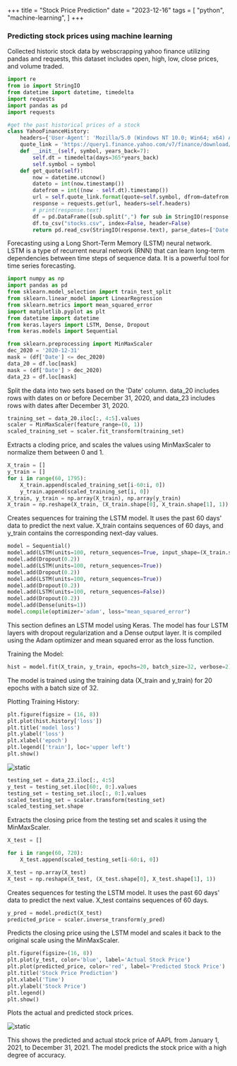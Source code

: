 +++
title = "Stock Price Prediction"
date = "2023-12-16"
tags = [
    "python",
    "machine-learning",
]
+++
### Predicting stock prices using machine learning
<!--more-->
Collected historic stock data by webscrapping yahoo finance utilizing pandas and requests, this dataset includes open, high, low, close prices, and volume traded.

```python
import re
from io import StringIO
from datetime import datetime, timedelta
import requests
import pandas as pd
import requests 

#get the past historical prices of a stock
class YahooFinanceHistory:
    headers={'User-Agent': 'Mozilla/5.0 (Windows NT 10.0; Win64; x64) AppleWebKit/537.36 (KHTML, like Gecko) Chrome/71.0.3578.98 Safari/537.36'}
    quote_link = 'https://query1.finance.yahoo.com/v7/finance/download/{quote}?period1={dfrom}&period2={dto}&interval=1d&events=history'
    def __init__(self, symbol, years_back=7):
        self.dt = timedelta(days=365*years_back)
        self.symbol = symbol
    def get_quote(self):
        now = datetime.utcnow()
        dateto = int(now.timestamp())
        datefrom = int((now - self.dt).timestamp())
        url = self.quote_link.format(quote=self.symbol, dfrom=datefrom, dto=dateto)
        response = requests.get(url, headers=self.headers)
        # print(response.text)
        df = pd.DataFrame([sub.split(",") for sub in StringIO(response.text)])
        df.to_csv("stocks.csv", index=False, header=False)
        return pd.read_csv(StringIO(response.text), parse_dates=['Date'])
```

Forecasting using a Long Short-Term Memory (LSTM) neural network. LSTM is a type of recurrent neural network (RNN) that can learn long-term dependencies between time steps of sequence data. It is a powerful tool for time series forecasting.

```python
import numpy as np
import pandas as pd
from sklearn.model_selection import train_test_split
from sklearn.linear_model import LinearRegression
from sklearn.metrics import mean_squared_error
import matplotlib.pyplot as plt
from datetime import datetime
from keras.layers import LSTM, Dense, Dropout
from keras.models import Sequential

from sklearn.preprocessing import MinMaxScaler
dec_2020 = '2020-12-31'
mask = (df['Date'] <= dec_2020)
data_20 = df.loc[mask]
mask = (df['Date'] > dec_2020)
data_23 = df.loc[mask]
```
Split the data into two sets based on the 'Date' column. data_20 includes rows with dates on or before December 31, 2020, and data_23 includes rows with dates after December 31, 2020.

```python
training_set = data_20.iloc[:, 4:5].values
scaler = MinMaxScaler(feature_range=(0, 1))
scaled_training_set = scaler.fit_transform(training_set)
```
Extracts a cloding price, and scales the values using MinMaxScaler to normalize them between 0 and 1.
    
```python
X_train = []
y_train = []
for i in range(60, 1795):
    X_train.append(scaled_training_set[i-60:i, 0])
    y_train.append(scaled_training_set[i, 0])
X_train, y_train = np.array(X_train), np.array(y_train)
X_train = np.reshape(X_train, (X_train.shape[0], X_train.shape[1], 1))
```
Creates sequences for training the LSTM model. It uses the past 60 days' data to predict the next value. X_train contains sequences of 60 days, and y_train contains the corresponding next-day values.

```python
model = Sequential()
model.add(LSTM(units=100, return_sequences=True, input_shape=(X_train.shape[1], 1)))
model.add(Dropout(0.2))
model.add(LSTM(units=100, return_sequences=True))
model.add(Dropout(0.2))
model.add(LSTM(units=100, return_sequences=True))
model.add(Dropout(0.2))
model.add(LSTM(units=100, return_sequences=False))
model.add(Dropout(0.2))
model.add(Dense(units=1))
model.compile(optimizer='adam', loss="mean_squared_error")
```
This section defines an LSTM model using Keras. The model has four LSTM layers with dropout regularization and a Dense output layer. It is compiled using the Adam optimizer and mean squared error as the loss function.

Training the Model:
```python
hist = model.fit(X_train, y_train, epochs=20, batch_size=32, verbose=2)
```
The model is trained using the training data (X_train and y_train) for 20 epochs with a batch size of 32.

Plotting Training History:
```python
plt.figure(figsize = (16, 8))
plt.plot(hist.history['loss'])
plt.title('model loss')
plt.ylabel('loss')
plt.xlabel('epoch')
plt.legend(['train'], loc='upper left')
plt.show()
```
![static](/img/stockL.svg)

```python
testing_set = data_23.iloc[:, 4:5]
y_test = testing_set.iloc[60:, 0:].values
testing_set = testing_set.iloc[:, 0:].values
scaled_testing_set = scaler.transform(testing_set)
scaled_testing_set.shape
```
Extracts the closing price from the testing set and scales it using the MinMaxScaler.

```python
X_test = []

for i in range(60, 720):
    X_test.append(scaled_testing_set[i-60:i, 0])

X_test = np.array(X_test)
X_test = np.reshape(X_test, (X_test.shape[0], X_test.shape[1], 1))
```
Creates sequences for testing the LSTM model. It uses the past 60 days' data to predict the next value. X_test contains sequences of 60 days.

```python
y_pred = model.predict(X_test)
predicted_price = scaler.inverse_transform(y_pred)
```
Predicts the closing price using the LSTM model and scales it back to the original scale using the MinMaxScaler.

```python
plt.figure(figsize=(16, 8))
plt.plot(y_test, color='blue', label='Actual Stock Price')
plt.plot(predicted_price, color='red', label='Predicted Stock Price')
plt.title('Stock Price Prediction')
plt.xlabel('Time')
plt.ylabel('Stock Price')
plt.legend()
plt.show()
```
Plots the actual and predicted stock prices.

![static](/img/stock.svg)

This shows the predicted and actual stock price of AAPL from January 1, 2021, to December 31, 2021. The model predicts the stock price with a high degree of accuracy.